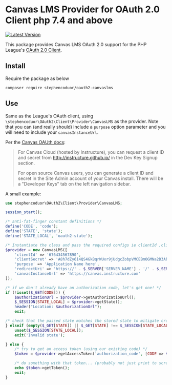 # Canvas LMS Provider for OAuth 2.0 Client php 7.4 and above

[![Latest Version](https://img.shields.io/packagist/v/stephencoduor/oauth2-canvaslms.svg)](https://packagist.org/packages/stephencoduor/oauth2-canvaslms)

This package provides Canvas LMS OAuth 2.0 support for the PHP League's [OAuth 2.0 Client](https://github.com/thephpleague/oauth2-client).

## Install

Require the package as below

```
composer require stephencoduor/oauth2-canvaslms
```

## Use

Same as the League's OAuth client, using `\stephencoduor\OAuth2\Client\Provider\CanvasLMS` as the provider. Note that you can (and really should) include a `purpose` option parameter and you will need to include your `canvasInstanceUrl`.

Per the [Canvas OAUth docs](https://canvas.instructure.com/doc/api/file.oauth.html#oauth2-flow-0):

> For Canvas Cloud (hosted by Instructure), you can request a client ID and secret from http://instructure.github.io/ in the Dev Key Signup section.
>
> For open source Canvas users, you can generate a client ID and secret in the Site Admin account of your Canvas install. There will be a "Developer Keys" tab on the left navigation sidebar.

A small example:

```PHP
use stephencoduor\OAuth2\Client\Provider\CanvasLMS;

session_start();

/* anti-fat-finger constant definitions */
define('CODE', 'code');
define('STATE', 'state');
define('STATE_LOCAL', 'oauth2-state');

/* Instantiate the class and pass the required configs ie clientId ,clientSecret, and urls */
$provider = new CanvasLMS([
    'clientId' => '676434567890',
    'clientSecret' => 'A8h7dZy6i4QS4GkBqrWUxr9jUdgcZobpVMCEBmOGMNa2D3Ab478A',
    'purpose' => 'Application Name here',
    'redirectUri' => 'https://' . $_SERVER['SERVER_NAME'] . '/' . $_SERVER['SCRIPT_NAME'],
    'canvasInstanceUrl' => 'https://canvas.instructure.com'
]);

/* if we don't already have an authorization code, let's get one! */
if (!isset($_GET[CODE])) {
    $authorizationUrl = $provider->getAuthorizationUrl();
    $_SESSION[STATE_LOCAL] = $provider->getState();
    header("Location: $authorizationUrl");
    exit;

/* check that the passed state matches the stored state to mitigate cross-site request forgery attacks */
} elseif (empty($_GET[STATE]) || $_GET[STATE] !== $_SESSION[STATE_LOCAL]) {
    unset($_SESSION[STATE_LOCAL]);
    exit('Invalid state');

} else {
    /* try to get an access token (using our existing code) */
    $token = $provider->getAccessToken('authorization_code', [CODE => $_GET[CODE]]);

    /* do something with that token... (probably not just print to screen, but whatevs...) */
    echo $token->getToken();
    exit;
}
```
